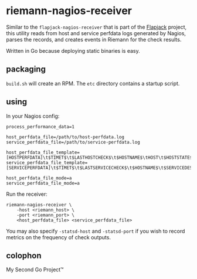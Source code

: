 # riemann-nagios-receiver

Similar to the `flapjack-nagios-receiver` that is part of the
[Flapjack](http://flapjack.io) project, this utility reads from host and service
perfdata logs generated by Nagios, parses the records, and creates events in
Riemann for the check results.

Written in Go because deploying static binaries is easy.

## packaging

`build.sh` will create an RPM.  The `etc` directory contains a startup script.

## using

In your Nagios config:

    process_performance_data=1
    
    host_perfdata_file=/path/to/host-perfdata.log
    service_perfdata_file=/path/to/service-perfdata.log
    
    host_perfdata_file_template=[HOSTPERFDATA]\t$TIMET$\t$LASTHOSTCHECK$\t$HOSTNAME$\tHOST\t$HOSTSTATE$\t$HOSTOUTPUT$\t$HOSTPERFDATA$\t$LONGHOSTOUTPUT$
    service_perfdata_file_template=[SERVICEPERFDATA]\t$TIMET$\t$LASTSERVICECHECK$\t$HOSTNAME$\t$SERVICEDESC$\t$SERVICESTATE$\t$SERVICEOUTPUT$\t$SERVICEPERFDATA$\t$LONGSERVICEOUTPUT$
    
    host_perfdata_file_mode=a
    service_perfdata_file_mode=a

Run the receiver:

    riemann-nagios-receiver \
        -host <riemann_host> \
        -port <riemann_port> \
        <host_perfdata_file> <service_perfdata_file>

You may also specify `-statsd-host` and `-statsd-port` if you wish to record
metrics on the frequency of check outputs.

## colophon

My Second Go Project™
